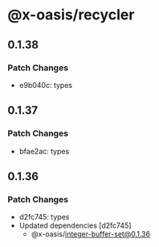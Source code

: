 # @x-oasis/recycler

## 0.1.38

### Patch Changes

- e9b040c: types

## 0.1.37

### Patch Changes

- bfae2ac: types

## 0.1.36

### Patch Changes

- d2fc745: types
- Updated dependencies [d2fc745]
  - @x-oasis/integer-buffer-set@0.1.36
